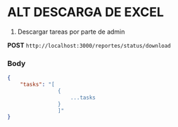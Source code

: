 # ALT DESCARGA DE EXCEL

1. Descargar tareas por parte de admin

**POST** `http://localhost:3000/reportes/status/download`

### Body 

```json
{
    "tasks": "[
                {
                    ...tasks
                }
                ]"
}

```